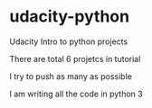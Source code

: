 # udacity-python
Udacity Intro to python projects

There are total 6 projetcs in tutorial

I try to push as many as possible

I am writing  all the code in python 3
